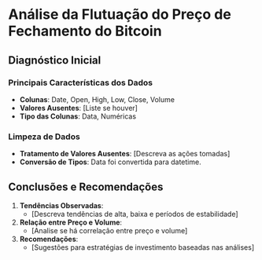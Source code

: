 # Análise da Flutuação do Preço de Fechamento do Bitcoin

## Diagnóstico Inicial

### Principais Características dos Dados
- **Colunas**: Date, Open, High, Low, Close, Volume
- **Valores Ausentes**: [Liste se houver]
- **Tipo das Colunas**: Data, Numéricas

### Limpeza de Dados
- **Tratamento de Valores Ausentes**: [Descreva as ações tomadas]
- **Conversão de Tipos**: Data foi convertida para datetime.


## Conclusões e Recomendações

1. **Tendências Observadas**:
   - [Descreva tendências de alta, baixa e períodos de estabilidade]
2. **Relação entre Preço e Volume**:
   - [Analise se há correlação entre preço e volume]
3. **Recomendações**:
   - [Sugestões para estratégias de investimento baseadas nas análises]

